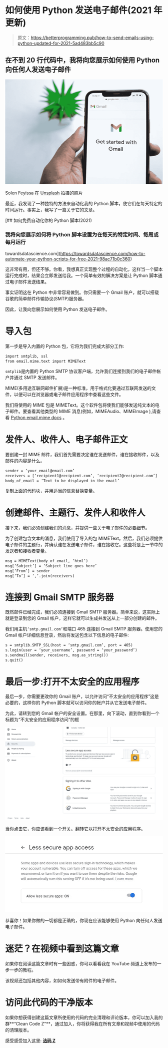 # 如何使用 Python 发送电子邮件(2021 年更新)

> 原文：<https://betterprogramming.pub/how-to-send-emails-using-python-updated-for-2021-5ad483bb5c90>

## 在不到 20 行代码中，我将向您展示如何使用 Python 向任何人发送电子邮件

![](img/bb7b8bc9eb79b3107b58c03ad1f521fd.png)

Solen Feyissa 在 [Unsplash](https://unsplash.com/?utm_source=unsplash&utm_medium=referral&utm_content=creditCopyText) 拍摄的照片

最近，我发现了一种独特的方法来自动化我的 Python 脚本，使它们在每天特定的时间运行。事实上，我写了一篇关于它的文章。

[](https://towardsdatascience.com/how-to-automate-your-python-scripts-for-free-2021-98ac71b0c360) [## 如何免费自动化你的 Python 脚本(2021)

### 我将向您展示如何将 Python 脚本设置为在每天的特定时间、每周或每月运行

towardsdatascience.com](https://towardsdatascience.com/how-to-automate-your-python-scripts-for-free-2021-98ac71b0c360) 

这非常有用，但还不够。你看，我想真正实现整个过程的自动化，这样当一个脚本运行完成时，结果会立即发送给我。一个简单有效的解决方案是让 Python 脚本通过电子邮件发送结果。

事实证明这在 Python 中非常容易做到。你只需要一个 Gmail 账户，就可以搭载谷歌的简单邮件传输协议(SMTP)服务器。

因此，让我向您展示如何使用 Python 发送电子邮件。

# 导入包

第一步是导入内置的 Python 包，它将为我们完成大部分工作:

```
import smtplib, ssl
from email.mime.text import MIMEText
```

`smtplib`是内置的 Python SMTP 协议客户端，允许我们连接到我们的电子邮件帐户并通过 SMTP 发送邮件。

MIME(多用途互联网邮件扩展)是一种标准，用于格式化要通过互联网发送的文件，以便可以在浏览器或电子邮件应用程序中查看这些文件。

我们将使用的 MIME 包是 MIMEText。这个软件包将使我们能够发送纯文本的电子邮件。要查看其他类型的 MIME 消息(例如，MIMEAudio、MIMEImage ),请查看 [Python email.mime docs](https://docs.python.org/2/library/email.mime.html) 。

# 发件人、收件人、电子邮件正文

要创建一封 MIME 邮件，我们首先需要决定谁在发送邮件，谁在接收邮件，以及邮件的内容是什么。

```
sender = ‘your_email@email.com’
receivers = [‘recipient1@recipient.com’, ‘recipient2@recipient.com’]
body_of_email = ‘Text to be displayed in the email’
```

复制上面的代码块，并用适当的信息替换变量。

# 创建邮件、主题行、发件人和收件人

接下来，我们必须创建我们的消息，并提供一些关于电子邮件的必要细节。

为了创建包含文本的消息，我们使用了导入的包 MIMEText。然后，我们必须提供电子邮件的主题行，并确认谁在发送电子邮件，谁在接收它。这些将是上一节中的发送者和接收者变量。

```
msg = MIMEText(body_of_email, ‘html’)
msg[‘Subject’] = ‘Subject line goes here’
msg[‘From’] = sender
msg[‘To’] = ‘,’.join(receivers)
```

# 连接到 Gmail SMTP 服务器

既然邮件已经完成，我们必须连接到 Gmail SMTP 服务器。简单来说，这实际上就是登录到您的 Gmail 帐户，这样它就可以生成并发送从上一部分创建的邮件。

我们用主机`‘smtp.gmail.com’`和端口 465 连接到 Gmail SMTP 服务器。使用您的 Gmail 帐户详细信息登录，然后将发送包含以下信息的电子邮件:

```
s = smtplib.SMTP_SSL(host = ‘smtp.gmail.com’, port = 465)
s.login(user = ‘your_username’, password = ‘your_password’)
s.sendmail(sender, receivers, msg.as_string())
s.quit()
```

# 最后一步:打开不太安全的应用程序

最后一步，你需要更改你的 Gmail 账户，以允许访问“不太安全的应用程序”这是必要的，这样你的 Python 脚本就可以访问你的帐户并从它发送电子邮件。

为此，请转到您的 Gmail 帐户的安全设置。在那里，向下滚动，直到你看到一个标题为“不太安全的应用程序访问”的框

![](img/d92bb9b3a95840a30abc315880972013.png)

当你点击它，你应该看到一个开关。翻转它以打开不太安全的应用程序。

![](img/023f65e34dabec218841a7f3ac092ad9.png)

恭喜你！如果你做的一切都是正确的，你现在应该能够使用 Python 向任何人发送电子邮件。

# 迷茫？在视频中看到这篇文章

如果你在阅读这篇文章时有一些困惑，你可以看看我在 YouTube 频道上发布的一步一步的教程。

该视频还包括其他内容，如如何发送带有附件的电子邮件。

# 访问此代码的干净版本

如果你想获得创建这篇文章所使用的代码的完全清理和评论版本，你可以加入我的群**“Clean Code Z”**，通过加入，你将获得我在所有文章和视频中使用的代码的清理版本。

感受感受加入这里: [**洁码 Z**](http://wondrous-originator-2391.ck.page/christopherzita/cleancodez)